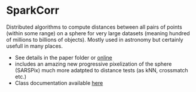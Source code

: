 # SparkCorr

Distributed algorithms to compute distances between all pairs of points (within some range) on a sphere for very large datasets (meaning hundred of millions to billions of objects). Mostly used in astronomy but certainly usefull in many places.
* See details in the paper folder or [online](https://arxiv.org/abs/2012.08455)
* includes an amazing new progressive pixelization of the sphere (SARSPix) much more adatpted to distance tests (as kNN, crossmatch etc.)
* Class documentation available [here](https://astrolabsoftware.github.io/SparkCorr/#package)
